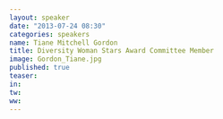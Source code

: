 ```yaml
---
layout: speaker
date: "2013-07-24 08:30"
categories: speakers
name: Tiane Mitchell Gordon
title: Diversity Woman Stars Award Committee Member
image: Gordon_Tiane.jpg
published: true
teaser: 
in:
tw:
ww: 
---
```

